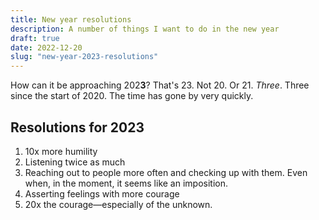 ```yaml
---
title: New year resolutions
description: A number of things I want to do in the new year
draft: true
date: 2022-12-20
slug: "new-year-2023-resolutions"
---
```


How can it be approaching 202**3**? That's 23. Not 20. Or 21. *Three*. Three since the start of 2020. The time has gone by very quickly.

## Resolutions for 2023

1. 10x more humility
2. Listening twice as much
3. Reaching out to people more often and checking up with them. Even when, in the moment, it seems like an imposition.
4. Asserting feelings with more courage
5. 20x the courage—especially of the unknown.

